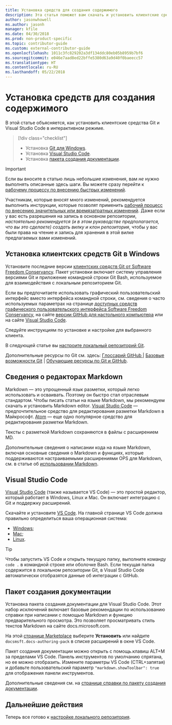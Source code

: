 ```yaml
---
title: Установка средств для создания содержимого
description: Эта статья поможет вам скачать и установить клиентские средства, необходимые для редактирования файлов Markdown и работы с Git.
author: jasonwhowell
ms.author: jasonh
manager: kfile
ms.date: 04/30/2018
ms.prod: non-product-specific
ms.topic: contributor-guide
ms.custom: external-contributor-guide
ms.openlocfilehash: 1011c3fc829202a3df134ddc80eb05b8959b7bf6
ms.sourcegitcommit: e046e7aad8ed22bffe5380d63a9d40f0baeecc57
ms.translationtype: HT
ms.contentlocale: ru-RU
ms.lasthandoff: 05/22/2018
---
```

# <a name="install-content-authoring-tools"></a>Установка средств для создания содержимого

В этой статье объясняется, как установить клиентские средства Git и Visual Studio Code в интерактивном режиме.
> [!div class="checklist"]
> * Установка [Git для Windows](https://git-scm.com/download/win).
> * Установка [Visual Studio Code](https://code.visualstudio.com/).
> * Установка [пакета создания документации](https://marketplace.visualstudio.com/items?itemName=docsmsft.docs-authoring-pack).

>[!IMPORTANT]
> Если вы вносите в статью лишь небольшие изменения, вам *не* нужно выполнять описанные здесь шаги. Вы можете сразу перейти к [рабочему процессу по внесению быстрых изменений](index.md#quick-edits-to-existing-documents).
>
> Участникам, которые вносят много изменений, рекомендуется выполнить инструкции, которые позволят применить [рабочий процесс по внесению значительных или времязатратных изменений](how-to-write-workflows-major.md). Даже если у вас есть разрешения на запись в основном репозитории, *настоятельно рекомендуется (и в этом руководстве предполагается, что вы это сделаете) создать вилку и клон репозитория*, чтобы у вас были права на чтение и запись для хранения в этой вилке предлагаемых вами изменений.

## <a name="install-git-client-tools-on-windows"></a>Установка клиентских средств Git в Windows

 Установите последние версии [клиентских средств Git от Software Freedom Conservancy](https://git-scm.com/download/). Пакет установки включает систему управления версиями Git и приложение командной строки Git Bash, используемое для взаимодействия с локальным репозиторием Git.

Если вы предпочитаете использовать графический пользовательский интерфейс вместо интерфейса командной строки, см. сведения о часто используемых параметрах на странице [доступных средств графического пользовательского интерфейса Software Freedom Conservancy](https://git-scm.com/downloads/guis), на сайте [версии GitHub для настольного компьютера](https://desktop.github.com/) или на сайте [Visual Studio Code](https://www.visualstudio.com/products/code-vs.aspx).

Следуйте инструкциям по установке и настройке для выбранного клиента.

В следующей статье вы [настроите локальный репозиторий Git](get-started-setup-local.md).

   Дополнительные ресурсы по Git см. здесь: [Глоссарий GitHub ](https://help.github.com/articles/github-glossary) | [Базовые возможности Git](https://git-scm.com/book/en/v2/Getting-Started-Git-Basics) | [Обучающие ресурсы по Git и GitHub](https://help.github.com/articles/good-resources-for-learning-git-and-github/).

## <a name="understand-markdown-editors"></a>Сведения о редакторах Markdown

Markdown — это упрощенный язык разметки, который легко использовать и осваивать. Поэтому он быстро стал отраслевым стандартом. Чтобы писать статьи на языке Markdown, мы рекомендуем скачать и установить Markdown editor.  [Visual Studio Code](https://code.visualstudio.com/) — предпочтительное средство для редактирования разметки Markdown в Майкрософт. [Atom](https://atom.io) — еще одно популярное средство для редактирования разметки Markdown.

Тексты с разметкой Markdown сохраняются в файлы с расширением MD.

Дополнительные сведения о написании кода на языке Markdown, включая основные сведения о Markdown и функциях, которые поддерживаются настраиваемыми расширениями OPS для Markdown, см. в статье об [использовании Markdown](how-to-write-use-markdown.md).

## <a name="visual-studio-code"></a>Visual Studio Code

[Visual Studio Code](https://code.visualstudio.com/) (также называется VS Code) — это простой редактор, который работает в Windows, Linux и Mac. Он включает интеграцию с Git и поддержку расширений.

Скачайте и установите [VS Code](https://code.visualstudio.com/). На главной странице VS Code должна правильно определиться ваша операционная система:

- [Windows](https://code.visualstudio.com/docs/setup/windows);
- [Mac](https://code.visualstudio.com/docs/setup/mac);
- [Linux](https://code.visualstudio.com/docs/setup/linux).

> [!TIP]
> Чтобы запустить VS Code и открыть текущую папку, выполните команду `code .` в командной строке или оболочке Bash. Если текущая папка содержится в локальном репозитории Git, в Visual Studio Code автоматически отобразятся данные об интеграции с GitHub.

## <a name="docs-authoring-pack"></a>Пакет создания документации
Установка пакета создания документации для Visual Studio Code. Этот набор исключений включает базовые рекомендации по использованию справки при написании с помощью Markdown и функцию предварительного просмотра. Это позволяет просматривать стиль текстов Markdown на сайте docs.microsoft.com.

   На этой [странице Marketplace](https://marketplace.visualstudio.com/items?itemName=docsmsft.docs-authoring-pack) выберите **Установить** или найдите `docsmsft.docs-authoring-pack` в списке расширений в окне VS Code. 

   Пакет создания документации можно открыть с помощь.клавиш ALT+M за пределами VS Code. Панель инструментов по умолчанию спрятана, но ее можно отобразить. Измените параметры VS Code (CTRL+запятая) и добавьте пользовательский параметр `"markdown.showToolbar": true` для отображения панели инструментов.

   Дополнительные сведения см. на [странице справки по пакету создания документации](how-to-write-docs-auth-pack.md).


## <a name="next-steps"></a>Дальнейшие действия

Теперь все готово к [настройке локального репозитория](get-started-setup-local.md).
